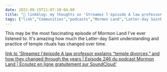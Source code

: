 ```yaml
---
date: 2022-08-15T11:07:10-04:00
title: "🔗 linkblog: my thoughts on 'Streamez l'épisode A law professor explains “temple divorces,” and how they changed through the years | Episode 246 du podcast Mormon Land | Écoutez en ligne gratuitement sur SoundCloud'"
tags: ["link","Communities","podcasts","Mormon Land","Latter-day Saint temples"]
---
```

This may be the most fascinating episode of Mormon Land I've ever listened to. It's amazing how much the Latter-day Saint understanding and practice of temple rituals has changed over time.
 

[link to 'Streamez l'épisode A law professor explains “temple divorces,” and how they changed through the years | Episode 246 du podcast Mormon Land | Écoutez en ligne gratuitement sur SoundCloud'](https://m.soundcloud.com/mormonland/a-law-professor-temple-divorces-and-how-they-have-changed-through-the-years-episode-246)
